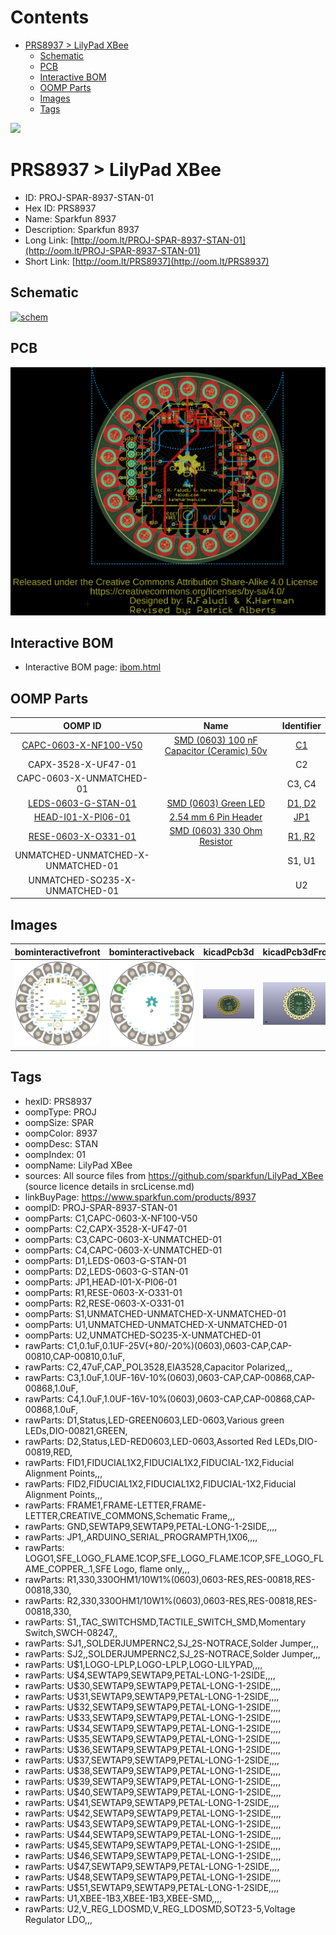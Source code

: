 



Contents
========

* [PRS8937 > LilyPad XBee](#prs8937--lilypad-xbee)
	* [Schematic](#schematic)
	* [PCB](#pcb)
	* [Interactive BOM](#interactive-bom)
	* [OOMP Parts](#oomp-parts)
	* [Images](#images)
	* [Tags](#tags)
  
![][im]
# PRS8937 > LilyPad XBee

- ID: PROJ-SPAR-8937-STAN-01
- Hex ID: PRS8937
- Name: Sparkfun 8937
- Description: Sparkfun 8937
- Long Link: [http://oom.lt/PROJ-SPAR-8937-STAN-01](http://oom.lt/PROJ-SPAR-8937-STAN-01)
- Short Link: [http://oom.lt/PRS8937](http://oom.lt/PRS8937)

## Schematic
  
[![schem](eagleSchemImage.png)](eagleSchemImage.png)
## PCB
  
[![pcb](eagleImage.png)](eagleImage.png)
## Interactive BOM

- Interactive BOM page: [ibom.html](https://htmlpreview.github.io/?https://github.com/oomlout/oomlout_OOMP_projects/blob/main/PROJ-SPAR-8937-STAN-01/kicad/bom/ibom.html)

## OOMP Parts
  

|OOMP ID|Name|Identifier|
| :---: | :---: | :---: |
|[CAPC-0603-X-NF100-V50](https://github.com/oomlout/oomlout_OOMP_parts/tree/main/CAPC-0603-X-NF100-V50/)|[SMD (0603) 100 nF Capacitor (Ceramic) 50v](https://github.com/oomlout/oomlout_OOMP_parts/tree/main/CAPC-0603-X-NF100-V50/)|[C1](https://github.com/oomlout/oomlout_OOMP_parts/tree/main/CAPC-0603-X-NF100-V50/)|
|CAPX-3528-X-UF47-01||C2|
|CAPC-0603-X-UNMATCHED-01||C3, C4|
|[LEDS-0603-G-STAN-01](https://github.com/oomlout/oomlout_OOMP_parts/tree/main/LEDS-0603-G-STAN-01/)|[SMD (0603) Green LED](https://github.com/oomlout/oomlout_OOMP_parts/tree/main/LEDS-0603-G-STAN-01/)|[D1, D2](https://github.com/oomlout/oomlout_OOMP_parts/tree/main/LEDS-0603-G-STAN-01/)|
|[HEAD-I01-X-PI06-01](https://github.com/oomlout/oomlout_OOMP_parts/tree/main/HEAD-I01-X-PI06-01/)|[2.54 mm 6 Pin Header](https://github.com/oomlout/oomlout_OOMP_parts/tree/main/HEAD-I01-X-PI06-01/)|[JP1](https://github.com/oomlout/oomlout_OOMP_parts/tree/main/HEAD-I01-X-PI06-01/)|
|[RESE-0603-X-O331-01](https://github.com/oomlout/oomlout_OOMP_parts/tree/main/RESE-0603-X-O331-01/)|[SMD (0603) 330 Ohm Resistor](https://github.com/oomlout/oomlout_OOMP_parts/tree/main/RESE-0603-X-O331-01/)|[R1, R2](https://github.com/oomlout/oomlout_OOMP_parts/tree/main/RESE-0603-X-O331-01/)|
|UNMATCHED-UNMATCHED-X-UNMATCHED-01||S1, U1|
|UNMATCHED-SO235-X-UNMATCHED-01||U2|

## Images
  
  

|bominteractivefront|bominteractiveback|kicadPcb3d|kicadPcb3dFront|kicadPcb3dBack|kicadSchem|eagleImage|eagleSchemImage|pcbdraw|pcbdrawback|
| :---: | :---: | :---: | :---: | :---: | :---: | :---: | :---: | :---: | :---: |
|[![bominteractivefront](bomFront_140.png)](bomFront.png)|[![bominteractiveback](bomBack_140.png)](bomBack.png)|[![kicadPcb3d](kicadPcb3d_140.png)](kicadPcb3d.png)|[![kicadPcb3dFront](kicadPcb3dFront_140.png)](kicadPcb3dFront.png)|[![kicadPcb3dBack](kicadPcb3dBack_140.png)](kicadPcb3dBack.png)|[![kicadSchem](kicadSchem_140.png)](kicadSchem.png)|[![eagleImage](eagleImage_140.png)](eagleImage.png)|[![eagleSchemImage](eagleSchemImage_140.png)](eagleSchemImage.png)|[![pcbdraw](pcbdraw_140.png)](pcbdraw.png)|[![pcbdrawback](pcbdrawBack_140.png)](pcbdrawBack.png)|

## Tags

- hexID: PRS8937
- oompType: PROJ
- oompSize: SPAR
- oompColor: 8937
- oompDesc: STAN
- oompIndex: 01
- oompName: LilyPad XBee
- sources: All source files from https://github.com/sparkfun/LilyPad_XBee (source licence details in srcLicense.md)
- linkBuyPage: https://www.sparkfun.com/products/8937
- oompID: PROJ-SPAR-8937-STAN-01
- oompParts: C1,CAPC-0603-X-NF100-V50
- oompParts: C2,CAPX-3528-X-UF47-01
- oompParts: C3,CAPC-0603-X-UNMATCHED-01
- oompParts: C4,CAPC-0603-X-UNMATCHED-01
- oompParts: D1,LEDS-0603-G-STAN-01
- oompParts: D2,LEDS-0603-G-STAN-01
- oompParts: JP1,HEAD-I01-X-PI06-01
- oompParts: R1,RESE-0603-X-O331-01
- oompParts: R2,RESE-0603-X-O331-01
- oompParts: S1,UNMATCHED-UNMATCHED-X-UNMATCHED-01
- oompParts: U1,UNMATCHED-UNMATCHED-X-UNMATCHED-01
- oompParts: U2,UNMATCHED-SO235-X-UNMATCHED-01
- rawParts: C1,0.1uF,0.1UF-25V(+80/-20%)(0603),0603-CAP,CAP-00810,CAP-00810,0.1uF,
- rawParts: C2,47uF,CAP_POL3528,EIA3528,Capacitor Polarized,,,
- rawParts: C3,1.0uF,1.0UF-16V-10%(0603),0603-CAP,CAP-00868,CAP-00868,1.0uF,
- rawParts: C4,1.0uF,1.0UF-16V-10%(0603),0603-CAP,CAP-00868,CAP-00868,1.0uF,
- rawParts: D1,Status,LED-GREEN0603,LED-0603,Various green LEDs,DIO-00821,GREEN,
- rawParts: D2,Status,LED-RED0603,LED-0603,Assorted Red LEDs,DIO-00819,RED,
- rawParts: FID1,FIDUCIAL1X2,FIDUCIAL1X2,FIDUCIAL-1X2,Fiducial Alignment Points,,,
- rawParts: FID2,FIDUCIAL1X2,FIDUCIAL1X2,FIDUCIAL-1X2,Fiducial Alignment Points,,,
- rawParts: FRAME1,FRAME-LETTER,FRAME-LETTER,CREATIVE_COMMONS,Schematic Frame,,,
- rawParts: GND,SEWTAP9,SEWTAP9,PETAL-LONG-1-2SIDE,,,,
- rawParts: JP1,,ARDUINO_SERIAL_PROGRAMPTH,1X06,,,,
- rawParts: LOGO1,SFE_LOGO_FLAME.1COP,SFE_LOGO_FLAME.1COP,SFE_LOGO_FLAME_COPPER_.1,SFE Logo, flame only,,,
- rawParts: R1,330,330OHM1/10W1%(0603),0603-RES,RES-00818,RES-00818,330,
- rawParts: R2,330,330OHM1/10W1%(0603),0603-RES,RES-00818,RES-00818,330,
- rawParts: S1,,TAC_SWITCHSMD,TACTILE_SWITCH_SMD,Momentary Switch,SWCH-08247,,
- rawParts: SJ1,,SOLDERJUMPERNC2,SJ_2S-NOTRACE,Solder Jumper,,,
- rawParts: SJ2,,SOLDERJUMPERNC2,SJ_2S-NOTRACE,Solder Jumper,,,
- rawParts: U$1,LOGO-LPLP,LOGO-LPLP,LOGO-LILYPAD,,,,
- rawParts: U$4,SEWTAP9,SEWTAP9,PETAL-LONG-1-2SIDE,,,,
- rawParts: U$30,SEWTAP9,SEWTAP9,PETAL-LONG-1-2SIDE,,,,
- rawParts: U$31,SEWTAP9,SEWTAP9,PETAL-LONG-1-2SIDE,,,,
- rawParts: U$32,SEWTAP9,SEWTAP9,PETAL-LONG-1-2SIDE,,,,
- rawParts: U$33,SEWTAP9,SEWTAP9,PETAL-LONG-1-2SIDE,,,,
- rawParts: U$34,SEWTAP9,SEWTAP9,PETAL-LONG-1-2SIDE,,,,
- rawParts: U$35,SEWTAP9,SEWTAP9,PETAL-LONG-1-2SIDE,,,,
- rawParts: U$36,SEWTAP9,SEWTAP9,PETAL-LONG-1-2SIDE,,,,
- rawParts: U$37,SEWTAP9,SEWTAP9,PETAL-LONG-1-2SIDE,,,,
- rawParts: U$38,SEWTAP9,SEWTAP9,PETAL-LONG-1-2SIDE,,,,
- rawParts: U$39,SEWTAP9,SEWTAP9,PETAL-LONG-1-2SIDE,,,,
- rawParts: U$40,SEWTAP9,SEWTAP9,PETAL-LONG-1-2SIDE,,,,
- rawParts: U$41,SEWTAP9,SEWTAP9,PETAL-LONG-1-2SIDE,,,,
- rawParts: U$42,SEWTAP9,SEWTAP9,PETAL-LONG-1-2SIDE,,,,
- rawParts: U$43,SEWTAP9,SEWTAP9,PETAL-LONG-1-2SIDE,,,,
- rawParts: U$44,SEWTAP9,SEWTAP9,PETAL-LONG-1-2SIDE,,,,
- rawParts: U$45,SEWTAP9,SEWTAP9,PETAL-LONG-1-2SIDE,,,,
- rawParts: U$46,SEWTAP9,SEWTAP9,PETAL-LONG-1-2SIDE,,,,
- rawParts: U$47,SEWTAP9,SEWTAP9,PETAL-LONG-1-2SIDE,,,,
- rawParts: U$48,SEWTAP9,SEWTAP9,PETAL-LONG-1-2SIDE,,,,
- rawParts: U$51,SEWTAP9,SEWTAP9,PETAL-LONG-1-2SIDE,,,,
- rawParts: U1,XBEE-1B3,XBEE-1B3,XBEE-SMD,,,,
- rawParts: U2,V_REG_LDOSMD,V_REG_LDOSMD,SOT23-5,Voltage Regulator LDO,,,



[im]: kicadPcb3d_450.png
